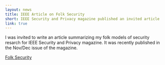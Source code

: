 ```yaml
---
layout: news
title: IEEE Article on Folk Security
short: IEEE Security and Privacy magazine published an invited article about my folk models research
link: true
---
```


I was invited to write an article summarizing my folk models of security resarch for IEEE Security and Privacy
magazine.  It was recently published in the Nov/Dec issue of the magazine.

[Folk Security](http://dx.doi.org/10.1109/MSP.2012.144)
